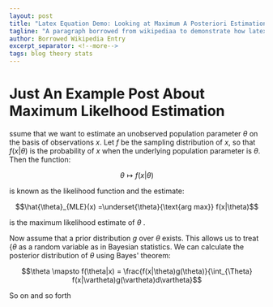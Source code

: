 ```yaml
---
layout: post
title: "Latex Equation Demo: Looking at Maximum A Posteriori Estimation"
tagline: "A paragraph borrowed from wikipediaa to demonstrate how latex-style equation editing works within this blog"
author: Borrowed Wikipedia Entry
excerpt_separator: <!--more-->
tags: blog theory stats
---
```

# Just An Example Post About Maximum Likelhood Estimation
ssume that we want to estimate an unobserved population parameter $\theta$ on the basis of observations $x$. Let $f$ be the sampling distribution of $x$, so that $f(x|\theta)$ is the probability of $x$ when the underlying population parameter is $\theta$. Then the function:
<!--more-->
$$\theta \mapsto f(x|\theta)$$

is known as the likelihood function and the estimate:

$$\hat{\theta}_{MLE}(x) =\underset{\theta}{\text{arg max}} f(x|\theta)$$

is the maximum likelihood estimate of $\theta$ .

Now assume that a prior distribution $g$ over $\theta$ exists. This allows us to treat {$\theta$  as a random variable as in Bayesian statistics. We can calculate the posterior distribution of $\theta$ using Bayes' theorem:

$$\theta \mapsto f(\theta|x) = \frac{f(x|\theta)g(\theta)}{\int_{\Theta} f(x|\vartheta)g(\vartheta)d\vartheta}$$

So on and so forth
